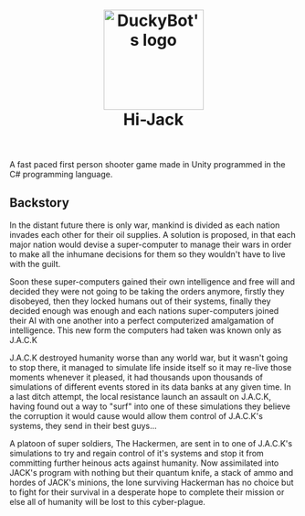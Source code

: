 <h1 align="center">
    <img src="https://i.imgur.com/jEhZF7c.png" alt="DuckyBot's logo" width="175"/>
    <br>
    Hi-Jack
    <br>
    <br>
</h1>

A fast paced first person shooter game made in Unity programmed in the C# programming language.

## Backstory

In the distant future there is only war, mankind is divided as each nation invades each other for their oil supplies. A solution is proposed, in that each major nation would devise a super-computer to manage their wars in order to make all the inhumane decisions for them so they wouldn't have to live with the guilt.

Soon these super-computers gained their own intelligence and free will and decided they were not going to be taking the orders anymore, firstly they disobeyed, then they locked humans out of their systems, finally they decided enough was enough and each nations super-computers joined their AI with one another into a perfect computerized amalgamation of intelligence. This new form the computers had taken was known only as J.A.C.K

J.A.C.K destroyed humanity worse than any world war, but it wasn't going to stop there, it managed to simulate life inside itself so it may re-live those moments whenever it pleased, it had thousands upon thousands of simulations of different events stored in its data banks at any given time. In a last ditch attempt, the local resistance launch an assault on J.A.C.K, having found out a way to "surf" into one of these simulations they believe the corruption it would cause would allow them control of J.A.C.K's systems, they send in their best guys...

A platoon of super soldiers, The Hackermen, are sent in to one of J.A.C.K's simulations to try and regain control of it's systems and stop it from committing further heinous acts against humanity. Now assimilated into JACK's program with nothing but their quantum knife, a stack of ammo and hordes of JACK's minions, the lone surviving Hackerman has no choice but to fight for their survival in a desperate hope to complete their mission or else all of humanity will be lost to this cyber-plague.

